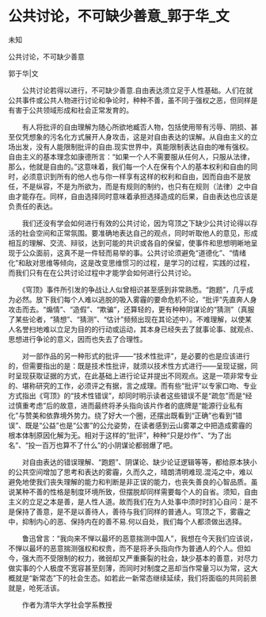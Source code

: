 # 公共讨论，不可缺少善意_郭于华_文

未知

公共讨论，不可缺少善意

郭于华|文



　　公共讨论若得以进行，不可缺少善意.自由表达须立足于人性基础。人们在就公共事件或公共人物进行讨论和争论时，种种不善，虽不同于强权之恶，但同样是有害于公共领域形成和社会正常发育的。



　　有人将批评的自由理解为随心所欲地臧否人物，包括使用带有污辱、阴损、甚至仅凭想象的污名化方式展开人身攻击，这是对自由表达的误解。从自由主义的立场出发，没有人能限制批评的自由.现实世界中，真能限制表达自由的唯有强权。自由主义的基本理念如康德所言：“如果一个人不需要服从任何人，只服从法律，那么，他就是自由的。”这意味着，我们每一个人在保有个人的基本权利和自由的同时，必须意识到所有的他人也与你一样享有这样的权利和自由，因而自由不是放任，不是纵容，不是为所欲为，而是有规则的制约，也只有在规则（法律）之中自由才能存在。同样，自由选择同时意味着承担选择造成的后果，自由表达也应该是负责任的表达。



　　我们还没有学会如何进行有效的公共讨论，因为穹顶之下缺少公共讨论得以存活的社会空间和正常氛围。要准确地表达自己的观点，同时听取他人的意见，形成相互的理解、交流、辩驳，达到可能的共识或各自的保留，使事件和思想明晰地呈现于公众面前，这真不是一件轻而易举的事。公共讨论须避免“道德化”、“情绪化”和敌对思维等倾向，这是改变思维惯习的过程，是学习的过程，实践的过程，而我们只有在在公共讨论过程中才能学会如何进行公共讨论。



　　《穹顶》事件所引发的争战让人似曾相识甚至感到非常熟悉。“跑题”，几乎成为必然。放下我们每个人难以逃脱的吸入雾霾的要命危机不论，“批评”先直奔人身攻击而去。“煽情”、“造假”、“欺骗”，还算轻的，更有种种阴谋论的“猜测”（真服了某些论者，“猜想”、“猜测”、“估计”频频出现在其论述中）。不难理解，以使某人名誉扫地难以立足为目的的行动或运动，其本身已经失去了就事论事、就观点、思想进行争论的意义，因而也失去了合理性。



　　对一部作品的另一种形式的批评——“技术性批评”，是必要的也是应该进行的，但需要指出的是：既是技术性批评，就须以技术性方式进行——呈现证据，同时呈现获取证据的方式，在此基础上进行论证并提出不同观点。这是一项非常专业的、堪称研究的工作，必须评之有据，言之成理。而有些“批评”以专家口吻、专业方式指出《穹顶》的“技术性错误”，却同时明示读者这些错误不是“疏忽”而是“经过慎重考虑”后的故意，进而最终将矛头指向该片作者的底牌是“能源行业私有化”与赞美和依靠境外势力。绕了好大一个圈，还摆出既看到“正确”也看到“错误”、既是“公益”也是“公害”的公允姿势，在读者感到云山雾罩之中把造成雾霾的根本体制原因化解为无。相对于这样的“批评”，种种“只是炒作”、“为了出名”、“投一百万也算不了什么”的小阴谋论都弱爆了吧。



　　对自由表达的错误理解、“跑题”、阴谋论、缺少论证逻辑等等，都给原本狭小的公共空间增加了思考和表达的雾霾，久而久之，晴朗清明难现.混沌之中，难以避免地使我们丧失理解的能力和判断是非正误的能力，也丧失善良的心智品质。虽说某种不善的性格是制度环境所致，但摆脱却同样需要每个人的自省。须知，自由主义的立足之本是善，是人性人道。故而我们在为人处事中须时时扪心自问：是不是保持了善意，是不是以善待人，善待与我们同样的普通人。穹顶之下，雾霾之中，抑制内心的恶、保持内在的善不易.何以自处，我们每个人都须做出选择。



　　鲁迅曾言：“我向来不惮以最坏的恶意揣测中国人”，我想在今天我们应该说，不惮以最坏的恶意揣测强权和权贵，而不是将矛头指向作为普通人的个人。但如今，强大而不受限制的权力，微弱却又严重撕裂的社会，缺少基本的善意，对尽力做实事的个人极度不宽容甚至刻薄，而同时对制度之恶却当作常量习以为常，这大概就是“新常态”下的社会生态。如若此一新常态继续延续，我们将面临的共同前景就是，呛死活该。



　　作者为清华大学社会学系教授